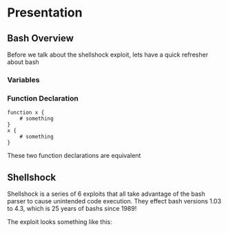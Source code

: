 # Presentation
## Bash Overview
Before we talk about the shellshock exploit, lets have a quick refresher about bash
### Variables
### Function Declaration
    function x {
	    # something
    }
    x {
	    # something
    }
These two function declarations are equivalent
## Shellshock
Shellshock is a series of 6 exploits that all take advantage of the bash parser to cause unintended code execution. They effect bash versions 1.03 to 4.3, which is 25 years of bashs since 1989!

The exploit looks something like this: